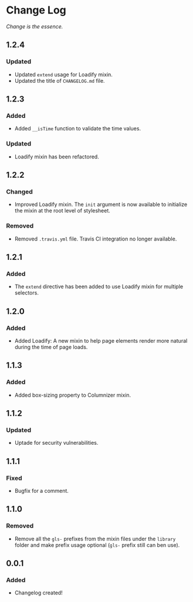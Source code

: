 # Change Log
_Change is the essence._

## 1.2.4

### Updated

- Updated `extend` usage for Loadify mixin.
- Updated the title of `CHANGELOG.md` file.

## 1.2.3

### Added

- Added `__isTime` function to validate the time values.

### Updated

- Loadify mixin has been refactored.

## 1.2.2

### Changed

- Improved Loadify mixin. The `init` argument is now available to initialize the mixin at the root level of stylesheet.

### Removed

- Removed `.travis.yml` file. Travis CI integration no longer available.

## 1.2.1

### Added

- The `extend` directive has been added to use Loadify mixin for multiple selectors.

## 1.2.0

### Added

- Added Loadify: A new mixin to help page elements render more natural during the time of page loads.

## 1.1.3

### Added

- Added box-sizing property to Columnizer mixin.

## 1.1.2

### Updated

- Uptade for security vulnerabilities.

## 1.1.1

### Fixed

- Bugfix for a comment.

## 1.1.0

### Removed

- Remove all the `gls-` prefixes from the mixin files under the `library` folder and make prefix usage optional (`gls-` prefix still can ben use).

## 0.0.1

### Added

- Changelog created!
